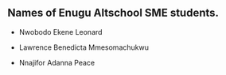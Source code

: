 ## Names of Enugu Altschool SME students.

- Nwobodo Ekene Leonard


- Lawrence Benedicta Mmesomachukwu
- Nnajifor Adanna Peace

